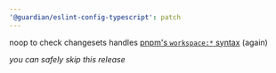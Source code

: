 ```yaml
---
'@guardian/eslint-config-typescript': patch
---
```


noop to check changesets handles [pnpm's `workspace:*` syntax](https://pnpm.io/workspaces#publishing-workspace-packages) (again)

_you can safely skip this release_
